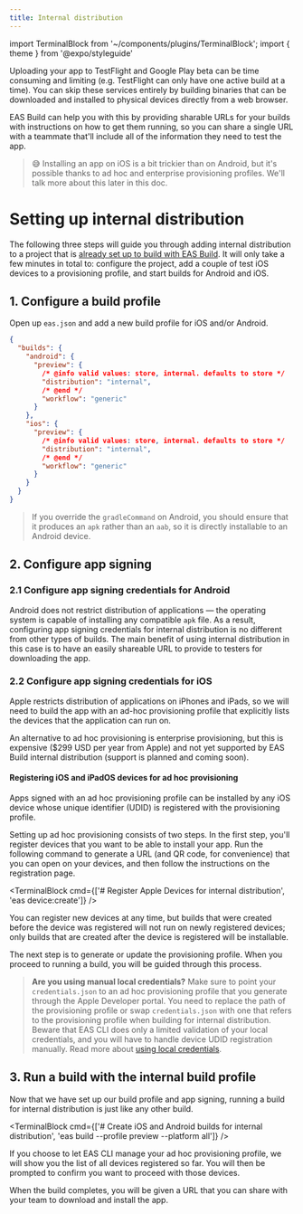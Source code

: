 ```yaml
---
title: Internal distribution
---
```


import TerminalBlock from '~/components/plugins/TerminalBlock';
import { theme } from '@expo/styleguide'

Uploading your app to TestFlight and Google Play beta can be time consuming and limiting (e.g. TestFlight can only have one active build at a time). You can skip these services entirely by building binaries that can be downloaded and installed to physical devices directly from a web browser.

EAS Build can help you with this by providing sharable URLs for your builds with instructions on how to get them running, so you can share a single URL with a teammate that'll include all of the information they need to test the app.

> 😅 Installing an app on iOS is a bit trickier than on Android, but it's possible thanks to ad hoc and enterprise provisioning profiles. We'll talk more about this later in this doc.

<h1 style={{borderBottom: 'none', marginTop: 30, marginBottom: 15, fontFamily: 'expo-brand-bold', color: theme.text.default}}>Setting up internal distribution</h1>

The following three steps will guide you through adding internal distribution to a project that is [already set up to build with EAS Build](setup.md). It will only take a few minutes in total to: configure the project, add a couple of test iOS devices to a provisioning profile, and start builds for Android and iOS.

<div style={{marginTop: -10}} />

## 1. Configure a build profile

Open up `eas.json` and add a new build profile for iOS and/or Android.

```json
{
  "builds": {
    "android": {
      "preview": {
        /* @info valid values: store, internal. defaults to store */
        "distribution": "internal",
        /* @end */
        "workflow": "generic"
      }
    },
    "ios": {
      "preview": {
        /* @info valid values: store, internal. defaults to store */
        "distribution": "internal",
        /* @end */
        "workflow": "generic"
      }
    }
  }
}
```

> If you override the `gradleCommand` on Android, you should ensure that it produces an `apk` rather than an `aab`, so it is directly installable to an Android device.

## 2. Configure app signing

### 2.1 Configure app signing credentials for Android

Android does not restrict distribution of applications &mdash; the operating system is capable of installing any compatible `apk` file. As a result, configuring app signing credentials for internal distribution is no different from other types of builds. The main benefit of using internal distribution in this case is to have an easily shareable URL to provide to testers for downloading the app.

### 2.2 Configure app signing credentials for iOS

Apple restricts distribution of applications on iPhones and iPads, so we will need to build the app with an ad-hoc provisioning profile that explicitly lists the devices that the application can run on.

An alternative to ad hoc provisioning is enterprise provisioning, but this is expensive (\$299 USD per year from Apple) and not yet supported by EAS Build internal distribution (support is planned and coming soon).

<!--
(@dsokal) this is not implemented yet

### Enterprise provisioning

If you plan on using enterprise provisioning, please sign in to the account with [Apple Developer Enterprise Program membership](https://developer.apple.com/programs/enterprise/). You probably don't have this, and it's expensive (\$299 USD per year) and takes time to acquire, so you will likely be using ad hoc provisioning &mdash; this works on any normal paid Apple developer account.
-->

<!--
(@dsokal) this is not implemented yet

### Setting up enterprise provisioning

If you do have an Apple enterprise account, this makes internal distribution much easier for users who want to install your app for the first time. Once they install the profile to their device they can access the app right away. One limitation of using an enterprise provisioning profile is that you will need to have a distinct bundle identifier from the one that you use to publish your app to the App Store. (@brentvatne: after this is a bad idea intentionally, we should probably have a config option, i'm just putting it there so we have something for now) We recommend setting your bundle identifier for internal distribution and committing that change on another branch. After that, whenever you want to create a preview branch you can check out that branch and rebase against the branch you'd like to create a build for.
-->

<div style={{marginTop: 20}} />

#### Registering iOS and iPadOS devices for ad hoc provisioning

Apps signed with an ad hoc provisioning profile can be installed by any iOS device whose unique identifier (UDID) is registered with the provisioning profile.

Setting up ad hoc provisioning consists of two steps. In the first step, you'll register devices that you want to be able to install your app. Run the following command to generate a URL (and QR code, for convenience) that you can open on your devices, and then follow the instructions on the registration page.

<TerminalBlock cmd={['# Register Apple Devices for internal distribution', 'eas device:create']} />

You can register new devices at any time, but builds that were created before the device was registered will not run on newly registered devices; only builds that are created after the device is registered will be installable.

The next step is to generate or update the provisioning profile. When you proceed to running a build, you will be guided through this process.

> **Are you using manual local credentials?** Make sure to point your `credentials.json` to an ad hoc <!-- or enterprise -->provisioning profile that you generate through the Apple Developer portal. You need to replace the path of the provisioning profile or swap `credentials.json` with one that refers to the provisioning profile when building for internal distribution. Beware that EAS CLI does only a limited validation of your local credentials, and you will have to handle device UDID registration manually. Read more about [using local credentials](/app-signing/local-credentials.md).

## 3. Run a build with the internal build profile

Now that we have set up our build profile and app signing, running a build for internal distribution is just like any other build.

<TerminalBlock cmd={['# Create iOS and Android builds for internal distribution', 'eas build --profile preview --platform all']} />

If you choose to let EAS CLI manage your ad hoc provisioning profile, we will show you the list of all devices registered so far. You will then be prompted to confirm you want to proceed with those devices.

When the build completes, you will be given a URL that you can share with your team to download and install the app.

<!--
(@dsokal) this is not implemented yet

If the device you would like to distribute to is not currently registered, you can choose to register it now (or exit the current command and run `eas device:add` again). The build command will wait for the new device to register. Scan the QR code that is presented in the terminal and follow the instructions on that page to register your device. When you're done, return to the terminal and press return to continue. You should see that your new device registration has been detected and added to the profile.

You can add another if you like, otherwise continue.
-->

<!--
(@dsokal) this is not implemented yet

When using iOS adhoc provisioning managed by Expo, if a teammate navigates to this URL on an iOS device that is not yet registered, they will be able to register their device and initiate a new build to include the updated profile that will run on their device. If the adhoc provisioning profile is not managed by Expo, the user will be asked to contact the organization admin in order to add their device UDID and create a new build compatible with their device.
-->
